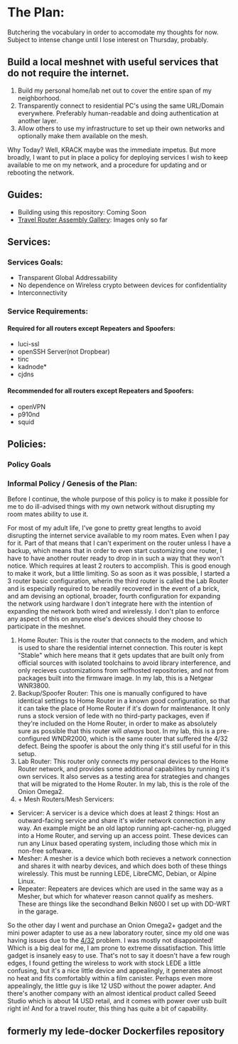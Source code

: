 # The Plan:

Butchering the vocabulary in order to accomodate my thoughts for now. Subject
to intense change until I lose interest on Thursday, probably.

## Build a local meshnet with useful services that do not require the internet.

  1. Build my personal home/lab net out to cover the entire span of my
   neighborhood.
  2. Transparently connect to residential PC's using the same URL/Domain
   everywhere. Preferably human-readable and doing authentication at another
   layer.
  3. Allow others to use my infrastructure to set up their own networks and
   optionally make them available on the mesh.

Why Today? Well, KRACK maybe was the immediate impetus. But more broadly, I want
to put in place a policy for deploying services I wish to keep available to me
on my network, and a procedure for updating and or rebooting the network.


## Guides:

  * Building using this repository: Coming Soon
  * [Travel Router Assembly Gallery](https://github.com/eyedeekay/lede-docker/blob/master/Pages/ASSEMBLY_OMEGA2P.md): Images only so far

## Services:

### Services Goals:

  * Transparent Global Addressability
  * No dependence on Wireless crypto between devices for confidentiality
  * Interconnectivity

### Service Requirements:

#### Required for all routers except Repeaters and Spoofers:

  * luci-ssl
  * openSSH Server(not Dropbear)
  * tinc
  * kadnode*
  * cjdns

#### Recommended for all routers except Repeaters and Spoofers:

  * openVPN
  * p910nd
  * squid

## Policies:

### Policy Goals

### Informal Policy / Genesis of the Plan:

Before I continue, the whole purpose of this policy is to make it possible for
me to do ill-advised things with my own network without disrupting my room mates
ability to use it.

For most of my adult life, I've gone to pretty great lengths to avoid disrupting
the internet service available to my room mates. Even when I pay for it. Part of
that means that I can't experiment on the router unless I have a backup, which
means that in order to even start customizing one router, I have to have another
router ready to drop in in such a way that they won't notice. Which requires at
least 2 routers to accomplish. This is good enough to make it work, but a little
limiting. So as soon as it was possible, I started a 3 router basic
configuration, wherin the third router is called the Lab Router and is
especially required to be readily recovered in the event of a brick, and am
devising an optional, broader, fourth configuration for expanding the network
using hardware I don't integrate here with the intention of expanding the
network both wired and wirelessly. I don't plan to enforce any aspect of this
on anyone else's devices should they choose to participate in the meshnet.

  1. Home Router: This is the router that connects to the modem, and which
  is used to share the residential internet connection. This router is kept
  "Stable" which here means that it gets updates that are built only from
  official sources with isolated toolchains to avoid library interference, and
  only recieves customizations from selfhosted repositories, and not from
  packages built into the firmware image. In my lab, this is a Netgear WNR3800.
  2. Backup/Spoofer Router: This one is manually configured to have identical
  settings to Home Router in a known good configuration, so that it can take the
  place of Home Router if it's down for maintenance. It only runs a stock
  version of lede with no third-party packages, even if they're included on the
  Home Router, in order to make as absolutely sure as possible that this router
  will *always* boot. In my lab, this is a pre-configured WNDR2000, which is
  the same router that suffered the 4/32 defect. Being the spoofer is about the
  only thing it's still useful for in this setup.
  3. Lab Router: This router only connects my personal devices to the Home
  Router network, and provides some additional capabilites by running it's own
  services. It also serves as a testing area for strategies and changes that
  will be migrated to the Home Router. In my lab, this is the role of the Onion
  Omega2.
  4. \+ Mesh Routers/Mesh Servicers:
   * Servicer: A servicer is a device which does at least 2 things: Host an
    outward-facing service and share it's wider network connection in any way.
    An example might be an old laptop running apt-cacher-ng, plugged into a Home
    Router, and serving up an access point. These devices can run any Linux
    based operating system, including those which mix in non-free software.
   * Mesher: A mesher is a device which both recieves a network connection and
    shares it with nearby devices, and which does both of these things
    wirelessly. This must be running LEDE, LibreCMC, Debian, or Alpine Linux.
   * Repeater: Repeaters are devices which are used in the same way as a Mesher,
    but which for whatever reason cannot qualify as meshers. These are things
    like the secondhand Belkin N600 I set up with DD-WRT in the garage.

So the other day I went and purchase an Onion Omega2+ gadget and the mini power
adapter to use as a new laboratory router, since my old one was having issues
due to the [4/32](https://lede-project.org/meta/infobox/432_warning) problem. I
was mostly not disappointed! Which is a big deal for me, I am prone to extreme
dissatisfaction. This little gadget is insanely easy to use. That's not to say
it doesn't have a few rough edges, I found getting the wireless to work with
stock LEDE a little confusing, but it's a nice little device and appealingly,
it generates almost no heat and fits comfortably within a film canister. Perhaps
even more appealingly, the little guy is like 12 USD without the power adapter.
And there's another company with an almost identical product called Seeed Studio
which is about 14 USD retail, and it comes with power over usb built right in!
And for a travel router, this thing has quite a bit of capability.


## formerly my lede-docker Dockerfiles repository

